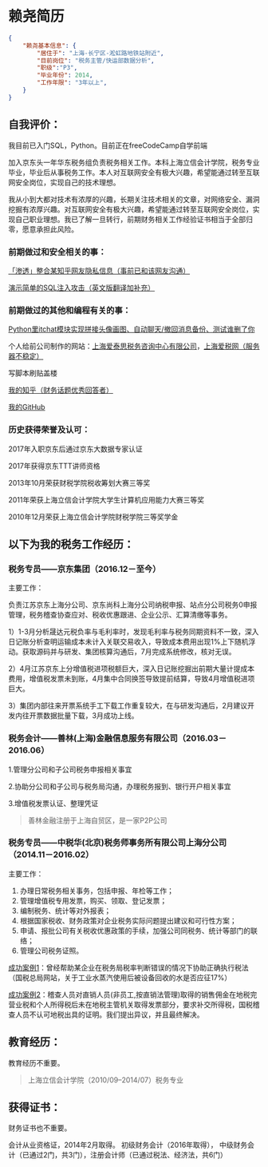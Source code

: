 # 赖尧简历

```json
{
    "赖尧基本信息": {
        "居住于": "上海-长宁区-淞虹路地铁站附近",
        "目前岗位": "税务主管/快运部数据分析",
        "职级":"P3",
        "毕业年份": 2014,
        "工作年限": "3年以上",
    }
}
```

## 自我评价：

我目前已入门SQL，Python。目前正在freeCodeCamp自学前端

加入京东头一年华东税务组负责税务相关工作。本科上海立信会计学院，税务专业毕业，毕业后从事税务工作。本人对互联网安全有极大兴趣，希望能通过转至互联网安全岗位，实现自己的技术理想。

我从小到大都对技术有浓厚的兴趣，长期关注技术相关的文章，对网络安全、漏洞挖掘有浓厚兴趣。对互联网安全有极大兴趣，希望能通过转至互联网安全岗位，实现自己职业理想。我已了解一旦转行，前期财务相关工作经验证书相当于全部归零，愿意承担此风险。

### 前期做过和安全相关的事：

[「渗透」整合某知乎网友隐私信息（事前已和该网友沟通）](https://www.zhihu.com/question/68302462/answer/269915780)

[演示简单的SQL注入攻击（英文版翻译加补充）](https://github.com/xiaoxiaoyao/MyApp/blob/master/jupyter_notebook/SQL-Injection-Attack.ipynb)

### 前期做过的其他和编程有关的事：

[Python里itchat模块实现拼接头像画图、自动聊天/撤回消息备份、测试谁删了你](https://www.zhihu.com/question/59524525/answer/213532626)

个人给前公司制作的网站：[上海爱泰思税务咨询中心有限公司](http://i-tax.net.cn/)，[上海爱税网（服务器不稳定）](http://www.i-professional.cn/)

写脚本刷贴盖楼

[我的知乎（财务话题优秀回答者）](https://www.zhihu.com/people/xiaoyaowoaini)

[我的GitHub](https://GitHub.com/xiaoxiaoyao)

### 历史获得荣誉及认可：

2017年入职京东后通过京东大数据专家认证

2017年获得京东TTT讲师资格

2013年10月荣获财税学院税收筹划大赛三等奖

2011年荣获上海立信会计学院大学生计算机应用能力大赛三等奖

2010年12月荣获上海立信会计学院财税学院三等奖学金

## 以下为我的税务工作经历：

### 税务专员——京东集团（2016.12－至今）

主要工作：

负责江苏京东上海分公司、京东尚科上海分公司纳税申报、站点分公司税务0申报管理，税务稽查协查应对、税收优惠跟进、企业公示、汇算清缴等事务。

1）1-3月分析晟达元税负率与毛利率时，发现毛利率与税务同期资料不一致，深入日记账分析查明运输成本未计入关联交易收入，导致成本费用出现1%上下随机浮动。获取源码并与研发、集团核算沟通后，7月完成系统修改，核对无误。

2）4月江苏京东上分增值税进项税额巨大，深入日记账挖掘出前期大量计提成本费用，增值税发票未到账，4月集中合同换签导致提前结算，导致4月增值税进项巨大。

3）集团内部往来开票系统手工下载工作重复较大，在与研发沟通后，2月建议开发内往开票数据批量下载，3月成功上线。

### 税务会计——善林(上海)金融信息服务有限公司（2016.03－2016.06）

1.管理分公司和子公司税务申报相关事宜

2.协助分公司和子公司与税务局沟通，办理税务报到、银行开户相关事宜

3.增值税发票认证、整理凭证

> 善林金融注册于上海自贸区，是一家P2P公司

### 税务专员——中税华(北京)税务师事务所有限公司上海分公司（2014.11－2016.02）

主要工作：

1. 办理日常税务相关事务，包括申报、年检等工作；
2. 管理增值税专用发票，购买、领取、登记发票；
3. 编制税务、统计等对外报表；
4. 根据国家税收、财务政策对企业税务实际问题提出建议和可行性方案；
5. 申请、报批公司有关税收优惠政策的手续，加强公司同税务、统计等部门的联络；
6. 管理公司税务证照。

[成功案例1](http://hd.chinatax.gov.cn/jzxx/login/showQuestion.jsp?MZ=nTZliX%2bFO62MD8aiAHrdAA%3d%3d)：曾经帮助某企业在税务局税率判断错误的情况下协助正确执行税法（国税总局网站，关于工业水蒸汽使用后被设备回收的水是否应征17%）

[成功案例2](http://hd.chinatax.gov.cn/jzxx/login/showQuestion.jsp?MZ=QCOvNS%2bemVQ0zOhdsngbqA%3d%3d)：稽查人员对直销人员(非员工,按直销法管理)取得的销售佣金在地税完营业税和个人所得税后未在地税主管机关取得发票部分，要求补交所得税，国税稽查人员不认可地税出具的证明。我们提出异议，并且最终解决。

## 教育经历：

教育经历不重要。
> 上海立信会计学院（2010/09–2014/07）税务专业

## 获得证书：

财务证书也不重要。

会计从业资格证，2014年2月取得。
初级财务会计（2016年取得）， 中级财务会计（已通过2门，共3门），注册会计师（已通过税法、经济法，共6门）